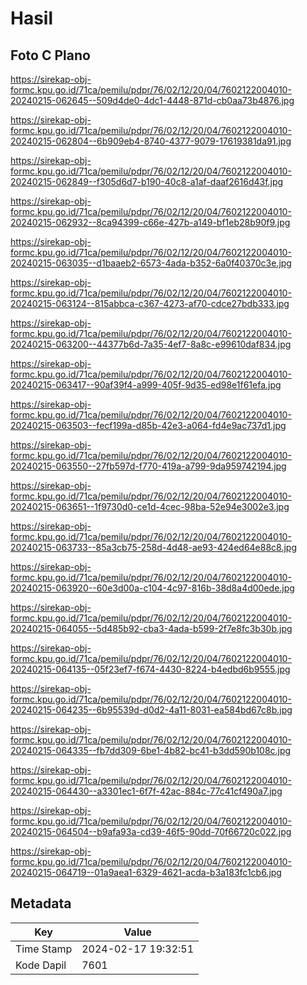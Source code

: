 # Hasil

## Foto C Plano

https://sirekap-obj-formc.kpu.go.id/71ca/pemilu/pdpr/76/02/12/20/04/7602122004010-20240215-062645--509d4de0-4dc1-4448-871d-cb0aa73b4876.jpg

https://sirekap-obj-formc.kpu.go.id/71ca/pemilu/pdpr/76/02/12/20/04/7602122004010-20240215-062804--6b909eb4-8740-4377-9079-17619381da91.jpg

https://sirekap-obj-formc.kpu.go.id/71ca/pemilu/pdpr/76/02/12/20/04/7602122004010-20240215-062849--f305d6d7-b190-40c8-a1af-daaf2616d43f.jpg

https://sirekap-obj-formc.kpu.go.id/71ca/pemilu/pdpr/76/02/12/20/04/7602122004010-20240215-062932--8ca94399-c66e-427b-a149-bf1eb28b90f9.jpg

https://sirekap-obj-formc.kpu.go.id/71ca/pemilu/pdpr/76/02/12/20/04/7602122004010-20240215-063035--d1baaeb2-6573-4ada-b352-6a0f40370c3e.jpg

https://sirekap-obj-formc.kpu.go.id/71ca/pemilu/pdpr/76/02/12/20/04/7602122004010-20240215-063124--815abbca-c367-4273-af70-cdce27bdb333.jpg

https://sirekap-obj-formc.kpu.go.id/71ca/pemilu/pdpr/76/02/12/20/04/7602122004010-20240215-063200--44377b6d-7a35-4ef7-8a8c-e99610daf834.jpg

https://sirekap-obj-formc.kpu.go.id/71ca/pemilu/pdpr/76/02/12/20/04/7602122004010-20240215-063417--90af39f4-a999-405f-9d35-ed98e1f61efa.jpg

https://sirekap-obj-formc.kpu.go.id/71ca/pemilu/pdpr/76/02/12/20/04/7602122004010-20240215-063503--fecf199a-d85b-42e3-a064-fd4e9ac737d1.jpg

https://sirekap-obj-formc.kpu.go.id/71ca/pemilu/pdpr/76/02/12/20/04/7602122004010-20240215-063550--27fb597d-f770-419a-a799-9da959742194.jpg

https://sirekap-obj-formc.kpu.go.id/71ca/pemilu/pdpr/76/02/12/20/04/7602122004010-20240215-063651--1f9730d0-ce1d-4cec-98ba-52e94e3002e3.jpg

https://sirekap-obj-formc.kpu.go.id/71ca/pemilu/pdpr/76/02/12/20/04/7602122004010-20240215-063733--85a3cb75-258d-4d48-ae93-424ed64e88c8.jpg

https://sirekap-obj-formc.kpu.go.id/71ca/pemilu/pdpr/76/02/12/20/04/7602122004010-20240215-063920--60e3d00a-c104-4c97-816b-38d8a4d00ede.jpg

https://sirekap-obj-formc.kpu.go.id/71ca/pemilu/pdpr/76/02/12/20/04/7602122004010-20240215-064055--5d485b92-cba3-4ada-b599-2f7e8fc3b30b.jpg

https://sirekap-obj-formc.kpu.go.id/71ca/pemilu/pdpr/76/02/12/20/04/7602122004010-20240215-064135--05f23ef7-f674-4430-8224-b4edbd6b9555.jpg

https://sirekap-obj-formc.kpu.go.id/71ca/pemilu/pdpr/76/02/12/20/04/7602122004010-20240215-064235--6b95539d-d0d2-4a11-8031-ea584bd67c8b.jpg

https://sirekap-obj-formc.kpu.go.id/71ca/pemilu/pdpr/76/02/12/20/04/7602122004010-20240215-064335--fb7dd309-6be1-4b82-bc41-b3dd590b108c.jpg

https://sirekap-obj-formc.kpu.go.id/71ca/pemilu/pdpr/76/02/12/20/04/7602122004010-20240215-064430--a3301ec1-6f7f-42ac-884c-77c41cf490a7.jpg

https://sirekap-obj-formc.kpu.go.id/71ca/pemilu/pdpr/76/02/12/20/04/7602122004010-20240215-064504--b9afa93a-cd39-46f5-90dd-70f66720c022.jpg

https://sirekap-obj-formc.kpu.go.id/71ca/pemilu/pdpr/76/02/12/20/04/7602122004010-20240215-064719--01a9aea1-6329-4621-acda-b3a183fc1cb6.jpg


## Metadata

| Key        | Value               |
| ---------- | ------------------- |
| Time Stamp | 2024-02-17 19:32:51 |
| Kode Dapil | 7601                |



